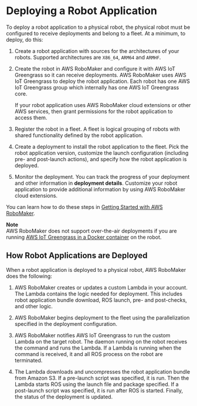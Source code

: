 # Deploying a Robot Application<a name="deployment"></a>

To deploy a robot application to a physical robot, the physical robot must be configured to receive deployments and belong to a fleet\. At a minimum, to deploy, do this: 

1. Create a robot application with sources for the architectures of your robots\. Supported architectures are `X86_64`, `ARM64` and `ARMHF`\. 

1. Create the robot in AWS RoboMaker and configure it with AWS IoT Greengrass so it can receive deployments\. AWS RoboMaker uses AWS IoT Greengrass to deploy the robot application\. Each robot has one AWS IoT Greengrass group which internally has one AWS IoT Greengrass core\.

   If your robot application uses AWS RoboMaker cloud extensions or other AWS services, then grant permissions for the robot application to access them\. 

1. Register the robot in a fleet\. A fleet is logical grouping of robots with shared functionality defined by the robot application\. 

1. Create a deployment to install the robot application to the fleet\. Pick the robot application version, customize the launch configuration \(including pre\- and post\-launch actions\), and specify how the robot application is deployed\. 

1. Monitor the deployment\. You can track the progress of your deployment and other information in **deployment details**\. Customize your robot application to provide additional information by using AWS RoboMaker cloud extensions\.

You can learn how to do these steps in [Getting Started with AWS RoboMaker](getting-started-robomaker.md)\.

**Note**  
AWS RoboMaker does not support over\-the\-air deployments if you are running [AWS IoT Greengrass in a Docker container](https://docs.aws.amazon.com/greengrass/latest/developerguide/run-gg-in-docker-container.html) on the robot\.

## How Robot Applications are Deployed<a name="deployment-details"></a>

When a robot application is deployed to a physical robot, AWS RoboMaker does the following: 

1. AWS RoboMaker creates or updates a custom Lambda in your account\. The Lambda contains the logic needed for deployment\. This includes robot application bundle download, ROS launch, pre\- and post\-checks, and other logic\. 

1. AWS RoboMaker begins deployment to the fleet using the parallelization specified in the deployment configuration\. 

1. AWS RoboMaker notifies AWS IoT Greengrass to run the custom Lambda on the target robot\. The daemon running on the robot receives the command and runs the Lambda\. If a Lambda is running when the command is received, it and all ROS process on the robot are terminated\. 

1. The Lambda downloads and uncompresses the robot application bundle from Amazon S3\. If a pre\-launch script was specified, it is run\. Then the Lambda starts ROS using the launch file and package specified\. If a post\-launch script was specified, it is run after ROS is started\. Finally, the status of the deployment is updated\.